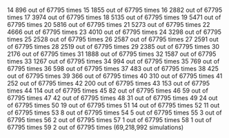 14      896 out of 67795 times
15     1855 out of 67795 times
16     2882 out of 67795 times
17     3974 out of 67795 times
18     5135 out of 67795 times
19     5471 out of 67795 times
20     5816 out of 67795 times
21     5273 out of 67795 times
22     4666 out of 67795 times
23     4010 out of 67795 times
24     3298 out of 67795 times
25     2528 out of 67795 times
26     2587 out of 67795 times
27     2591 out of 67795 times
28     2519 out of 67795 times
29     2385 out of 67795 times
30     2176 out of 67795 times
31     1888 out of 67795 times
32     1587 out of 67795 times
33     1267 out of 67795 times
34      994 out of 67795 times
35      769 out of 67795 times
36      598 out of 67795 times
37      483 out of 67795 times
38      425 out of 67795 times
39      366 out of 67795 times
40      310 out of 67795 times
41      252 out of 67795 times
42      200 out of 67795 times
43      153 out of 67795 times
44      114 out of 67795 times
45       82 out of 67795 times
46       59 out of 67795 times
47       42 out of 67795 times
48       31 out of 67795 times
49       24 out of 67795 times
50       19 out of 67795 times
51       14 out of 67795 times
52       11 out of 67795 times
53        8 out of 67795 times
54        5 out of 67795 times
55        3 out of 67795 times
56        2 out of 67795 times
57        1 out of 67795 times
58        1 out of 67795 times
59        2 out of 67795 times
(69,218,992 simulations)
